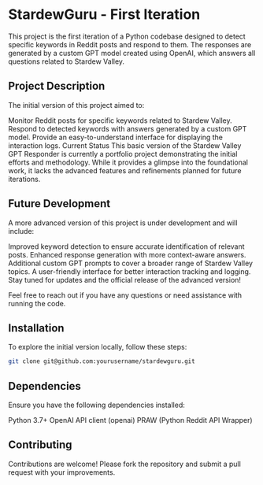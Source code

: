 # StardewGuru - First Iteration
This project is the first iteration of a Python codebase designed to detect specific keywords in Reddit posts and respond to them. The responses are generated by a custom GPT model created using OpenAI, which answers all questions related to Stardew Valley.

## Project Description
The initial version of this project aimed to:

Monitor Reddit posts for specific keywords related to Stardew Valley.
Respond to detected keywords with answers generated by a custom GPT model.
Provide an easy-to-understand interface for displaying the interaction logs.
Current Status
This basic version of the Stardew Valley GPT Responder is currently a portfolio project demonstrating the initial efforts and methodology. While it provides a glimpse into the foundational work, it lacks the advanced features and refinements planned for future iterations.

## Future Development
A more advanced version of this project is under development and will include:

Improved keyword detection to ensure accurate identification of relevant posts.
Enhanced response generation with more context-aware answers.
Additional custom GPT prompts to cover a broader range of Stardew Valley topics.
A user-friendly interface for better interaction tracking and logging.
Stay tuned for updates and the official release of the advanced version!

Feel free to reach out if you have any questions or need assistance with running the code.

## Installation
To explore the initial version locally, follow these steps:

```bash
git clone git@github.com:yourusername/stardewguru.git
```

## Dependencies
Ensure you have the following dependencies installed:

Python 3.7+
OpenAI API client (openai)
PRAW (Python Reddit API Wrapper)

## Contributing
Contributions are welcome! Please fork the repository and submit a pull request with your improvements.